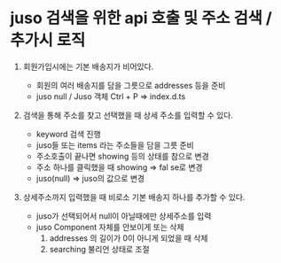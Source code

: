 # juso 검색을 위한 api 호출 및 주소 검색 / 추가시 로직

1. 회원가입시에는 기본 배송지가 비어있다.

   - 회원의 여러 배송지를 담을 그릇으로 addresses 등을 준비
   - juso null / Juso 객체 Ctrl + P => index.d.ts

2. 검색을 통해 주소를 찾고 선택했을 때 상세 주소를 입력할 수 있다.

   - keyword 검색 진행
   - juso들 또는 items 라는 주소들을 담을 그릇 준비
   - 주소호출이 끝나면 showing 등의 상태를 참으로 변경
   - 주소 하나를 클릭했을 때 showing => fal
     se로 변경
   - juso(null) => juso의 값으로 변경

3. 상세주소까지 입력했을 때 비로소 기본 배송지 하나를 추가할 수 있다.

   - juso가 선택되어서 null이 아닐때에만 상세주소를 입력
   - juso Component 자체를 안보이게 또는 삭제
     1. addresses 의 길이가 0이 아니게 되었을 때 삭제
     2. searching 불리언 상태로 조절
